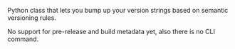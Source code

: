 Python class that lets you bump up your version strings based on
semantic versioning rules.

No support for pre-release and build metadata yet, also there is no
CLI command.
